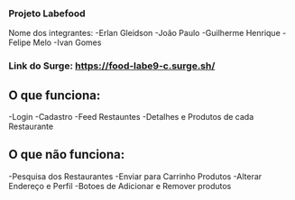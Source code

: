 ### Projeto Labefood

Nome dos integrantes:
-Erlan Gleidson
-João Paulo
-Guilherme Henrique
-Felipe Melo
-Ivan Gomes

### Link do Surge: https://food-labe9-c.surge.sh/



## O que funciona:
-Login
-Cadastro
-Feed Restauntes
-Detalhes e Produtos de cada Restaurante

## O que não funciona:
-Pesquisa dos Restaurantes
-Enviar para Carrinho Produtos
-Alterar Endereço e Perfil
-Botoes de Adicionar e Remover produtos
